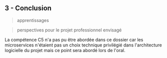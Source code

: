 ## 3 - Conclusion

> apprentissages

> perspectives pour le projet professionnel envisagé


La compétence C5 n'a pas pu être abordée dans ce dossier car les microservices n'étaient pas un choix technique privilégié dans l'architecture logicielle du projet mais ce point sera abordé lors de l'oral.